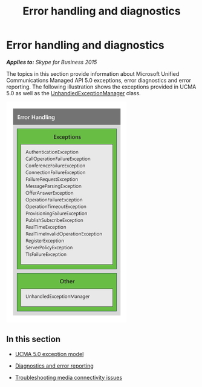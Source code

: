 ﻿---
title: Error handling and diagnostics
TOCTitle: Error handling and diagnostics
ms:assetid: 8326a462-1d0d-4f71-af5e-d8d24b579a8a
ms:mtpsurl: https://msdn.microsoft.com/en-us/library/Dn466062(v=office.16)
ms:contentKeyID: 65239997
ms.date: 07/27/2015
mtps_version: v=office.16
---

# Error handling and diagnostics


_**Applies to:** Skype for Business 2015_

The topics in this section provide information about Microsoft Unified Communications Managed API 5.0 exceptions, error diagnostics and error reporting. The following illustration shows the exceptions provided in UCMA 5.0 as well as the [UnhandledExceptionManager](https://msdn.microsoft.com/en-us/library/hh348981\(v=office.16\)) class.

![UCMA error handling classes](images/Dn466062.UCMA-ErrorHandling(Office.16).png "UCMA error handling classes")

## In this section

  - [UCMA 5.0 exception model](ucma-5-0-exception-model.md)

  - [Diagnostics and error reporting](diagnostics-and-error-reporting.md)

  - [Troubleshooting media connectivity issues](troubleshooting-media-connectivity-issues.md)

